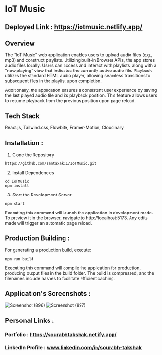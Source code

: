 # IoT Music

## Deployed Link : https://iotmusic.netlify.app/

## Overview

The "IoT Music" web application enables users to upload audio files (e.g., mp3) and construct playlists. Utilizing built-in Browser APIs, the app stores audio files locally. Users can access and interact with playlists, along with a "now playing" view that indicates the currently active audio file. Playback utilizes the standard HTML audio player, allowing seamless transitions to subsequent files in the playlist upon completion. 

Additionally, the application ensures a consistent user experience by saving the last played audio file and its playback position. This feature allows users to resume playback from the previous position upon page reload.

## Tech Stack

React.js, Tailwind.css, Flowbite, Framer-Motion, Cloudinary

## Installation :
1. Clone the Repository
```
https://github.com/samtaxak11/IoTMusic.git
```
2. Install Dependencies
```
cd IoTMusic
npm install
```
3. Start the Development Server
```
npm start
```
Executing this command will launch the application in development mode. To preview it in the browser, navigate to http://localhost:5173. Any edits made will trigger an automatic page reload.

## Production Building :
For generating a production build, execute:
```
npm run build
```
Executing this command will compile the application for production, producing output files in the build folder. The build is compressed, and the filenames include hashes to facilitate efficient caching.

## Application's Screenshots :

![Screenshot (896)](https://github.com/samtaxak11/IoTMusic/assets/97292068/b79775ce-f9c8-468e-ae11-813fab449539)
![Screenshot (897)](https://github.com/samtaxak11/IoTMusic/assets/97292068/acf019d0-f0b1-4b98-9976-b5f13244bb4f)


## Personal Links :
### Portfolio : https://sourabhtakshak.netlify.app/
### LinkedIn Profile : www.linkedin.com/in/sourabh-takshak




